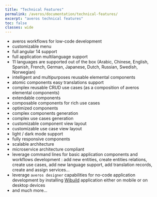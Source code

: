 ```yaml
---
title: "Technical Features"
permalink: /averos/documentation/technical-features/
excerpt: "averos technical features"
toc: false
classes: wide
---
```

- averos workflows for low-code development
- customizable menu
- full angular 14 support
- full application multilanguage support
- 11 languages are supported out of the box (Arabic, Chinese, English, Spanish, French, German, Japanese, Dutch, Russian, Swedish, Norwegian) 
- intelligent and multipurposes reusable elemental components
- atomic components easy translations support
- complex reusable CRUD use cases (as a composition of averos elemental components) 
- extendable components
- composable components for rich use cases
- optimized components
- complex components generation
- complex use cases generation
- customizable component view layout
- customizable use case view layout
- light / dark mode support
- fully responsive components
- scalable architecture
- microservice architecture compliant
- leverage command lines for basic application components and workflows development : add new entities, create entities relations, create use cases, add new language support, add translation records, create and assign services...
- leverage `averos designer` capabilities for no-code application development by installing [Wibuild](https://appbuilder.wiforge.com/) application either on mobile or on desktop devices
- and much more...
